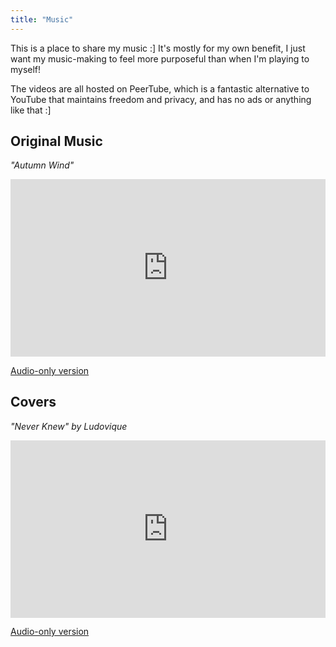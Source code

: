 ```yaml
---
title: "Music"
---
```


This is a place to share my music :] It's mostly for my own benefit, I just
want my music-making to feel more purposeful than when I'm playing to myself!

The videos are all hosted on PeerTube, which is a fantastic alternative to
YouTube that maintains freedom and privacy, and has no ads or anything like
that :]

## Original Music

_"Autumn Wind"_

<iframe
  title="&quot;Autumn Wind&quot;"
  src="https://dalek.zone/videos/embed/3f6a49e8-22b9-4db3-bfd7-05c6c415f73b"
  allowfullscreen="" sandbox="allow-same-origin allow-scripts allow-popups"
  frameborder="0" style="min-width: 100%; max-width: 100%; aspect-ratio: 16/9"></iframe>

[Audio-only version](/music/autumn_wind.flac)

## Covers

_"Never Knew" by Ludovique_

<iframe
  title="Cover | &quot;Never Knew&quot; by Ludovique"
  src="https://dalek.zone/videos/embed/7ab62c76-df1a-4eff-8535-b6260514adb0"
  allowfullscreen="" sandbox="allow-same-origin allow-scripts allow-popups"
  frameborder="0" style="min-width: 100%; max-width: 100%; aspect-ratio: 16/9"></iframe>

[Audio-only version](/music/never_knew.aac)

